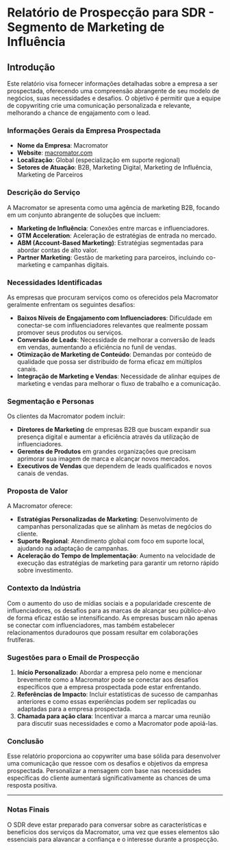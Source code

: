 # Relatório de Prospecção para SDR - Segmento de Marketing de Influência

## Introdução
Este relatório visa fornecer informações detalhadas sobre a empresa a ser prospectada, oferecendo uma compreensão abrangente de seu modelo de negócios, suas necessidades e desafios. O objetivo é permitir que a equipe de copywriting crie uma comunicação personalizada e relevante, melhorando a chance de engajamento com o lead.

### Informações Gerais da Empresa Prospectada
- **Nome da Empresa**: Macromator
- **Website**: [macromator.com](http://www.macromator.com)
- **Localização**: Global (especialização em suporte regional)
- **Setores de Atuação**: B2B, Marketing Digital, Marketing de Influência, Marketing de Parceiros

### Descrição do Serviço
A Macromator se apresenta como uma agência de marketing B2B, focando em um conjunto abrangente de soluções que incluem:
- **Marketing de Influência**: Conexões entre marcas e influenciadores.
- **GTM Acceleration**: Aceleração de estratégias de entrada no mercado.
- **ABM (Account-Based Marketing)**: Estratégias segmentadas para abordar contas de alto valor.
- **Partner Marketing**: Gestão de marketing para parceiros, incluindo co-marketing e campanhas digitais.

### Necessidades Identificadas
As empresas que procuram serviços como os oferecidos pela Macromator geralmente enfrentam os seguintes desafios:
- **Baixos Níveis de Engajamento com Influenciadores**: Dificuldade em conectar-se com influenciadores relevantes que realmente possam promover seus produtos ou serviços.
- **Conversão de Leads**: Necessidade de melhorar a conversão de leads em vendas, aumentando a eficiência no funil de vendas.
- **Otimização de Marketing de Conteúdo**: Demandas por conteúdo de qualidade que possa ser distribuído de forma eficaz em múltiplos canais.
- **Integração de Marketing e Vendas**: Necessidade de alinhar equipes de marketing e vendas para melhorar o fluxo de trabalho e a comunicação.

### Segmentação e Personas
Os clientes da Macromator podem incluir:
- **Diretores de Marketing** de empresas B2B que buscam expandir sua presença digital e aumentar a eficiência através da utilização de influenciadores.
- **Gerentes de Produtos** em grandes organizações que precisam aprimorar sua imagem de marca e alcançar novos mercados.
- **Executivos de Vendas** que dependem de leads qualificados e novos canais de vendas.

### Proposta de Valor
A Macromator oferece:
- **Estratégias Personalizadas de Marketing**: Desenvolvimento de campanhas personalizadas que se alinham às metas de negócios do cliente.
- **Suporte Regional**: Atendimento global com foco em suporte local, ajudando na adaptação de campanhas.
- **Aceleração do Tempo de Implementação**: Aumento na velocidade de execução das estratégias de marketing para garantir um retorno rápido sobre investimento.

### Contexto da Indústria
Com o aumento do uso de mídias sociais e a popularidade crescente de influenciadores, os desafios para as marcas de alcançar seu público-alvo de forma eficaz estão se intensificando. As empresas buscam não apenas se conectar com influenciadores, mas também estabelecer relacionamentos duradouros que possam resultar em colaborações frutíferas.

### Sugestões para o Email de Prospecção
1. **Início Personalizado**: Abordar a empresa pelo nome e mencionar brevemente como a Macromator pode se conectar aos desafios específicos que a empresa prospectada pode estar enfrentando.
2. **Referências de Impacto**: Incluir estatísticas de sucesso de campanhas anteriores e como essas experiências podem ser replicadas ou adaptadas para a empresa prospectada.
3. **Chamada para ação clara**: Incentivar a marca a marcar uma reunião para discutir suas necessidades e como a Macromator pode apoiá-las.

### Conclusão
Esse relatório proporciona ao copywriter uma base sólida para desenvolver uma comunicação que ressoe com os desafios e objetivos da empresa prospectada. Personalizar a mensagem com base nas necessidades específicas do cliente aumentará significativamente as chances de uma resposta positiva.

---

### Notas Finais
O SDR deve estar preparado para conversar sobre as características e benefícios dos serviços da Macromator, uma vez que esses elementos são essenciais para alavancar a confiança e o interesse durante a prospecção.